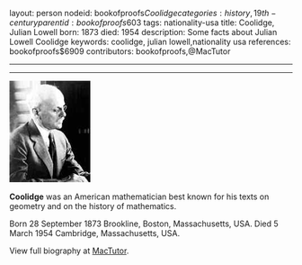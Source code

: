 layout: person
nodeid: bookofproofs$Coolidge
categories: history,19th-century
parentid: bookofproofs$603
tags: nationality-usa
title: Coolidge, Julian Lowell
born: 1873
died: 1954
description: Some facts about Julian Lowell Coolidge
keywords: coolidge, julian lowell,nationality usa
references: bookofproofs$6909
contributors: bookofproofs,@MacTutor

---


---

![Coolidge.jpg](https://github.com/bookofproofs/bookofproofs.github.io/blob/main/_sources/_assets/images/portraits/Coolidge.jpg?raw=true)

**Coolidge** was an American mathematician best known for his texts on geometry and on the history of mathematics.

Born 28 September 1873 Brookline, Boston, Massachusetts, USA. Died 5 March 1954 Cambridge, Massachusetts, USA.


View full biography at [MacTutor](https://mathshistory.st-andrews.ac.uk/Biographies/Coolidge/).